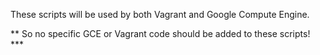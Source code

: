 These scripts will be used by both Vagrant and Google Compute Engine.

** So no specific GCE or Vagrant code should be added to these scripts! ***